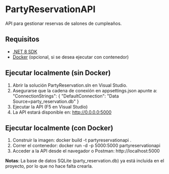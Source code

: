 # PartyReservationAPI
API para gestionar reservas de salones de cumpleaños.

## Requisitos
- [.NET 8 SDK](https://dotnet.microsoft.com/en-us/download/dotnet/8.0)
- [Docker](https://www.docker.com/get-started) (opcional, si se desea ejecutar con contenedor)

## Ejecutar localmente (sin Docker)
1. Abrir la solución PartyReservation.sln en Visual Studio.
2. Asegurarse que la cadena de conexión en appsettings.json apunte a:
   "ConnectionStrings": {
       "DefaultConnection": "Data Source=party_reservation.db"
   }
3. Ejecutar la API (F5 en Visual Studio)
4. La API estará disponible en: http://0.0.0.0:5000

## Ejecutar localmente (con Docker)
1. Construir la imagen: docker build -t partyreservationapi .
2. Correr el contenedor: docker run -d -p 5000:5000 partyreservationapi
3. Acceder a la API desde el navegador o Postman: http://localhost:5000

**Notas**: 
La base de datos SQLite (party_reservation.db) ya está incluida en el proyecto, por lo que no hace falta crearla.
